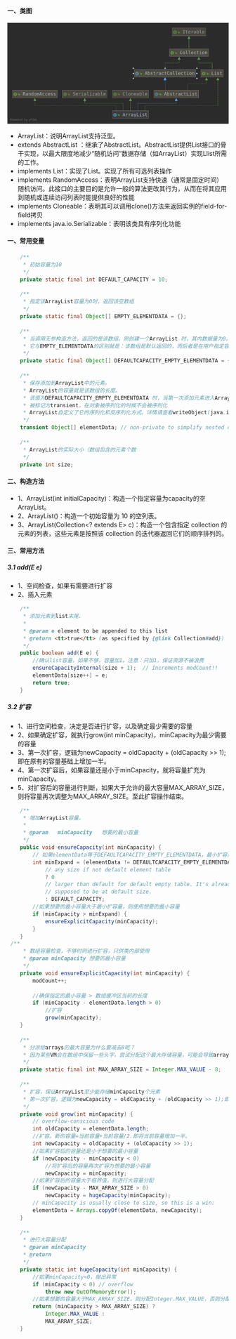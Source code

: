 #### 一、类图
![](images/ArrayList.png)
- ArrayList<E>：说明ArrayList支持泛型。
- extends AbstractList<E> ：继承了AbstractList。AbstractList提供List接口的骨干实现，以最大限度地减少“随机访问”数据存储（如ArrayList）实现Llist所需的工作。
- implements List<E>：实现了List。实现了所有可选列表操作
- implements RandomAccess：表明ArrayList支持快速（通常是固定时间）随机访问。此接口的主要目的是允许一般的算法更改其行为，从而在将其应用到随机或连续访问列表时能提供良好的性能
- implements Cloneable：表明其可以调用clone()方法来返回实例的field-for-field拷贝
- implements java.io.Serializable：表明该类具有序列化功能
#### 一、常用变量
```java
    /**
     * 初始容量为10
     */
    private static final int DEFAULT_CAPACITY = 10;

    /**
     * 指定该ArrayList容量为0时，返回该空数组
     */
    private static final Object[] EMPTY_ELEMENTDATA = {};

    /**
     * 当调用无参构造方法，返回的是该数组。刚创建一个ArrayList 时，其内数据量为0。
     * 它与EMPTY_ELEMENTDATA的区别就是：该数组是默认返回的，而后者是在用户指定容量为0时返回
     */
    private static final Object[] DEFAULTCAPACITY_EMPTY_ELEMENTDATA = {};

    /**
     * 保存添加到ArrayList中的元素。
     * ArrayList的容量就是该数组的长度。
     * 该值为DEFAULTCAPACITY_EMPTY_ELEMENTDATA 时，当第一次添加元素进入ArrayList中时，数组将扩容值DEFAULT_CAPACITY。
     * 被标记为transient，在对象被序列化的时候不会被序列化
     * ArrayList自定义了它的序列化和反序列化方式。详情请查看writeObject(java.io.ObjectOutputStream s)和readObject(java.io.ObjectOutputStream s)方法
     */
    transient Object[] elementData; // non-private to simplify nested class access

    /**
     * ArrayList的实际大小（数组包含的元素个数
     */
    private int size;
```
#### 二、构造方法
- 1、ArrayList(int initialCapacity)：构造一个指定容量为capacity的空ArrayList。
- 2、ArrayList()：构造一个初始容量为 10 的空列表。
- 3、ArrayList(Collection<? extends E> c)：构造一个包含指定 collection 的元素的列表，这些元素是按照该 collection 的迭代器返回它们的顺序排列的。
#### 三、常用方法
##### 3.1 add(E e)
- 1、空间检查，如果有需要进行扩容
- 2、插入元素
```java
    /**
     * 添加元素到list末尾.
     *
     * @param e element to be appended to this list
     * @return <tt>true</tt> (as specified by {@link Collection#add})
     */
    public boolean add(E e) {
        //确认list容量，如果不够，容量加1。注意：只加1，保证资源不被浪费
        ensureCapacityInternal(size + 1);  // Increments modCount!!
        elementData[size++] = e;
        return true;
    }
```
##### 3.2 扩容
- 1、进行空间检查，决定是否进行扩容，以及确定最少需要的容量
- 2、如果确定扩容，就执行grow(int minCapacity)，minCapacity为最少需要的容量
- 3、第一次扩容，逻辑为newCapacity = oldCapacity + (oldCapacity >> 1);即在原有的容量基础上增加一半。
- 4、第一次扩容后，如果容量还是小于minCapacity，就将容量扩充为minCapacity。
- 5、对扩容后的容量进行判断，如果大于允许的最大容量MAX_ARRAY_SIZE，则将容量再次调整为MAX_ARRAY_SIZE。至此扩容操作结束。
```java
    /**
     * 增加ArrayList容量。
     *
     * @param   minCapacity   想要的最小容量
     */
    public void ensureCapacity(int minCapacity) {
        // 如果elementData等于DEFAULTCAPACITY_EMPTY_ELEMENTDATA，最小扩容量为DEFAULT_CAPACITY，否则为0
        int minExpand = (elementData != DEFAULTCAPACITY_EMPTY_ELEMENTDATA)
            // any size if not default element table
            ? 0
            // larger than default for default empty table. It's already
            // supposed to be at default size.
            : DEFAULT_CAPACITY;
        //如果想要的最小容量大于最小扩容量，则使用想要的最小容量
        if (minCapacity > minExpand) {
            ensureExplicitCapacity(minCapacity);
        }
    }
 /**
     * 数组容量检查，不够时则进行扩容，只供类内部使用
     * @param minCapacity 想要的最小容量
     */
    private void ensureExplicitCapacity(int minCapacity) {
        modCount++;

        //确保指定的最小容量 > 数组缓冲区当前的长度
        if (minCapacity - elementData.length > 0)
            //扩容
            grow(minCapacity);
    }

    /**
     * 分派给arrays的最大容量为什么要减去8呢？
     * 因为某些VM会在数组中保留一些头字，尝试分配这个最大存储容量，可能会导致array容量大于VM的limit，最终导致OutOfMemoryError。
     */
    private static final int MAX_ARRAY_SIZE = Integer.MAX_VALUE - 8;

    /**
     * 扩容，保证ArrayList至少能存储minCapacity个元素
     * 第一次扩容，逻辑为newCapacity = oldCapacity + (oldCapacity >> 1);即在原有的容量基础上增加一半
     */
    private void grow(int minCapacity) {
        // overflow-conscious code
        int oldCapacity = elementData.length;
        //扩容。新的容量=当前容量+当前容量/2.即将当前容量增加一半。
        int newCapacity = oldCapacity + (oldCapacity >> 1);
        //如果扩容后的容量还是小于想要的最小容量
        if (newCapacity - minCapacity < 0)
            //将扩容后的容量再次扩容为想要的最小容量
            newCapacity = minCapacity;
        //如果扩容后的容量大于临界值，则进行大容量分配
        if (newCapacity - MAX_ARRAY_SIZE > 0)
            newCapacity = hugeCapacity(minCapacity);
        // minCapacity is usually close to size, so this is a win:
        elementData = Arrays.copyOf(elementData, newCapacity);
    }

    /**
     * 进行大容量分配
     * @param minCapacity
     * @return
     */
    private static int hugeCapacity(int minCapacity) {
        //如果minCapacity<0，抛出异常
        if (minCapacity < 0) // overflow
            throw new OutOfMemoryError();
        //如果想要的容量大于MAX_ARRAY_SIZE，则分配Integer.MAX_VALUE，否则分配MAX_ARRAY_SIZE
        return (minCapacity > MAX_ARRAY_SIZE) ?
            Integer.MAX_VALUE :
            MAX_ARRAY_SIZE;
    }
```


